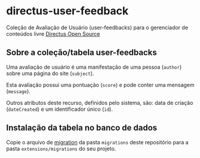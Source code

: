 # directus-user-feedback

Coleção de Avaliação de Usuário (user-feedbacks) para o gerenciador de
conteúdos livre [Directus Open Source][directus]

## Sobre a coleção/tabela user-feedbacks

Uma avaliação de usuário é uma manifestação de uma pessoa (`author`) sobre uma
página do site (`subject`).

Esta avaliação possui uma pontuação (`score`) e pode conter uma mensagem
(`message`).

Outros atributos deste recurso, definidos pelo sistema, são: data de criação
(`dateCreated`) e um identificador único (`id`).

## Instalação da tabela no banco de dados

Copie o arquivo de [migration][custom-migration] da pasta `migrations`
deste repositório para a pasta `extensions/migrations` do seu projeto.

[directus]: https://github.com/directus/directus
[custom-migration]: https://docs.directus.io/extensions/migrations/
